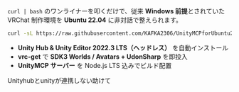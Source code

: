 `curl | bash` のワンライナーを叩くだけで、従来 **Windows 前提**とされていた VRChat 制作環境を **Ubuntu 22.04** に非対話で整えられます。  

```bash
curl -sL https://raw.githubusercontent.com/KAFKA2306/UnityMCPforUbuntu22.04/main/install.sh | bash
```

-  **Unity Hub & Unity Editor 2022.3 LTS（ヘッドレス）** を自動インストール  
-  **vrc-get** で **SDK3 Worlds / Avatars + UdonSharp** を即投入  
-  **UnityMCP サーバー** を Node.js LTS 込みでビルド配置  

Unityhubとunityが連携しない助けて
